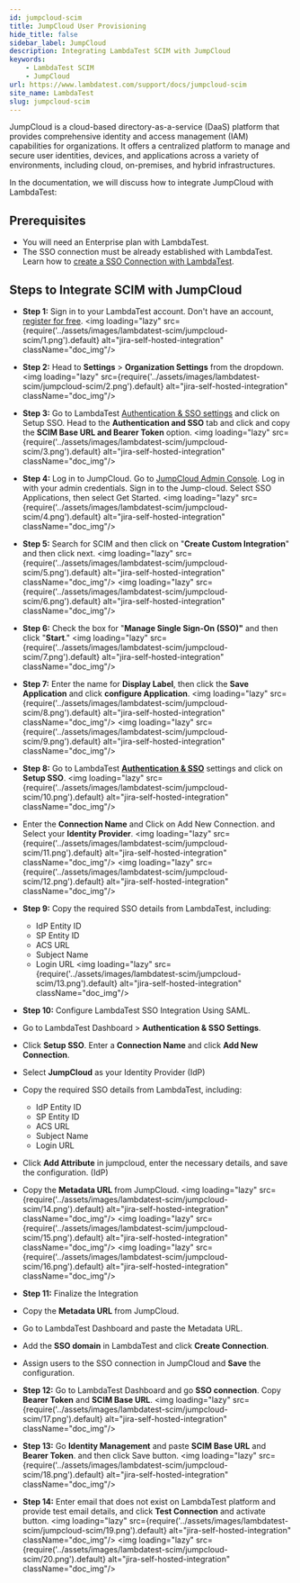 ```yaml
---
id: jumpcloud-scim
title: JumpCloud User Provisioning
hide_title: false
sidebar_label: JumpCloud 
description: Integrating LambdaTest SCIM with JumpCloud
keywords:
    - LambdaTest SCIM
    - JumpCloud
url: https://www.lambdatest.com/support/docs/jumpcloud-scim
site_name: LambdaTest
slug: jumpcloud-scim
---
```


<script type="application/ld+json"
      dangerouslySetInnerHTML={{ __html: JSON.stringify({
       "@context": "https://schema.org",
        "@type": "BreadcrumbList",
        "itemListElement": [{
          "@type": "ListItem",
          "position": 1,
          "name": "LambdaTest",
          "item": "https://www.lambdatest.com"
        },{
          "@type": "ListItem",
          "position": 2,
          "name": "Support",
          "item": "https://www.lambdatest.com/support/docs/"
        },{
          "@type": "ListItem",
          "position": 3,
          "name": "Scim",
          "item": "https://www.lambdatest.com/support/docs/jumpcloud-scim"
        }]
      })
    }}
></script>
JumpCloud is a cloud-based directory-as-a-service (DaaS) platform that provides comprehensive identity and access management (IAM) capabilities for organizations. It offers a centralized platform to manage and secure user identities, devices, and applications across a variety of environments, including cloud, on-premises, and hybrid infrastructures.

In the documentation, we will discuss how to integrate JumpCloud with LambdaTest:

## Prerequisites​
- You will need an Enterprise plan with LambdaTest.
- The SSO connection must be already established with LambdaTest. Learn how to [create a SSO Connection with LambdaTest](https://www.lambdatest.com/support/docs/lambdatest-sso-self-serve/).

## Steps to Integrate SCIM with JumpCloud

- **Step 1:** Sign in to your LambdaTest account. Don't have an account, [register for free](https://accounts.lambdatest.com/register).
  <img loading="lazy" src={require('../assets/images/lambdatest-scim/jumpcloud-scim/1.png').default} alt="jira-self-hosted-integration"  className="doc_img"/> 

- **Step 2:** Head to **Settings** > **Organization Settings** from the dropdown.
  <img loading="lazy" src={require('../assets/images/lambdatest-scim/jumpcloud-scim/2.png').default} alt="jira-self-hosted-integration"  className="doc_img"/> 

- **Step 3:** Go to LambdaTest [Authentication & SSO settings](https://accounts.lambdatest.com/auth/sso) and click on Setup SSO. Head to the **Authentication and SSO** tab and click and copy the **SCIM Base URL and Bearer Token** option.
  <img loading="lazy" src={require('../assets/images/lambdatest-scim/jumpcloud-scim/3.png').default} alt="jira-self-hosted-integration"  className="doc_img"/> 

- **Step 4:** Log in to JumpCloud. Go to [JumpCloud Admin Console](https://console.jumpcloud.com/login/admin). Log in with your admin credentials. Sign in to the Jump-cloud. Select SSO Applications, then select Get Started.
  <img loading="lazy" src={require('../assets/images/lambdatest-scim/jumpcloud-scim/4.png').default} alt="jira-self-hosted-integration"  className="doc_img"/> 

- **Step 5:** Search for SCIM and then click on "**Create Custom Integration**" and then click next.
  <img loading="lazy" src={require('../assets/images/lambdatest-scim/jumpcloud-scim/5.png').default} alt="jira-self-hosted-integration"  className="doc_img"/> 
  <img loading="lazy" src={require('../assets/images/lambdatest-scim/jumpcloud-scim/6.png').default} alt="jira-self-hosted-integration"  className="doc_img"/> 

- **Step 6:** Check the box for "**Manage Single Sign-On (SSO)"** and then click "**Start**."
  <img loading="lazy" src={require('../assets/images/lambdatest-scim/jumpcloud-scim/7.png').default} alt="jira-self-hosted-integration"  className="doc_img"/> 

- **Step 7:** Enter the name for **Display Label**, then click the **Save Application** and click  **configure Application**.
  <img loading="lazy" src={require('../assets/images/lambdatest-scim/jumpcloud-scim/8.png').default} alt="jira-self-hosted-integration"  className="doc_img"/> 
  <img loading="lazy" src={require('../assets/images/lambdatest-scim/jumpcloud-scim/9.png').default} alt="jira-self-hosted-integration"  className="doc_img"/> 

- **Step 8:** Go to LambdaTest [**Authentication & SSO**](https://accounts.lambdatest.com/auth/sso) settings and click on **Setup SSO**.
  <img loading="lazy" src={require('../assets/images/lambdatest-scim/jumpcloud-scim/10.png').default} alt="jira-self-hosted-integration"  className="doc_img"/> 

- Enter the **Connection Name** and Click on Add New Connection. and Select your **Identity Provider**.
  <img loading="lazy" src={require('../assets/images/lambdatest-scim/jumpcloud-scim/11.png').default} alt="jira-self-hosted-integration"  className="doc_img"/> 
  <img loading="lazy" src={require('../assets/images/lambdatest-scim/jumpcloud-scim/12.png').default} alt="jira-self-hosted-integration"  className="doc_img"/>

- **Step 9:** Copy the required SSO details from LambdaTest, including:
  - IdP Entity ID
  - SP  Entity ID
  - ACS URL
  - Subject Name
  - Login URL
  <img loading="lazy" src={require('../assets/images/lambdatest-scim/jumpcloud-scim/13.png').default} alt="jira-self-hosted-integration"  className="doc_img"/> 

- **Step 10:** Configure LambdaTest SSO Integration Using SAML.
- Go to LambdaTest Dashboard > **Authentication & SSO Settings**.
- Click **Setup SSO**. Enter a **Connection Name** and click **Add New Connection**.
- Select **JumpCloud** as your Identity Provider (IdP)
- Copy the required SSO details from LambdaTest, including:
  - IdP Entity ID
  - SP Entity ID
  - ACS URL
  - Subject Name
  - Login URL
- Click **Add Attribute** in jumpcloud, enter the necessary details, and save the configuration. (IdP)
- Copy the **Metadata URL** from JumpCloud.
  <img loading="lazy" src={require('../assets/images/lambdatest-scim/jumpcloud-scim/14.png').default} alt="jira-self-hosted-integration"  className="doc_img"/> 
  <img loading="lazy" src={require('../assets/images/lambdatest-scim/jumpcloud-scim/15.png').default} alt="jira-self-hosted-integration"  className="doc_img"/> 
  <img loading="lazy" src={require('../assets/images/lambdatest-scim/jumpcloud-scim/16.png').default} alt="jira-self-hosted-integration"  className="doc_img"/> 

- **Step 11:** Finalize the Integration
- Copy the **Metadata URL** from JumpCloud.
- Go to LambdaTest Dashboard and paste the Metadata URL.
- Add the **SSO domain** in LambdaTest and click **Create Connection**.
- Assign users to the SSO connection in JumpCloud and **Save** the configuration.

- **Step 12:** Go to LambdaTest Dashboard and go **SSO connection**. Copy **Bearer Token** and **SCIM Base URL**.
  <img loading="lazy" src={require('../assets/images/lambdatest-scim/jumpcloud-scim/17.png').default} alt="jira-self-hosted-integration"  className="doc_img"/> 

- **Step 13:**  Go **Identity Management** and paste **SCIM Base URL** and **Bearer Token**. and then click Save button.
  <img loading="lazy" src={require('../assets/images/lambdatest-scim/jumpcloud-scim/18.png').default} alt="jira-self-hosted-integration"  className="doc_img"/> 

- **Step 14:** Enter email that does not exist on LambdaTest platform and provide test email details, and click **Test Connection** and activate button.
  <img loading="lazy" src={require('../assets/images/lambdatest-scim/jumpcloud-scim/19.png').default} alt="jira-self-hosted-integration"  className="doc_img"/> 
  <img loading="lazy" src={require('../assets/images/lambdatest-scim/jumpcloud-scim/20.png').default} alt="jira-self-hosted-integration"  className="doc_img"/> 